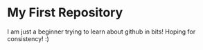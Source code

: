 # My First Repository

I am just a beginner trying to learn about github in bits!
Hoping for consistency! :)
